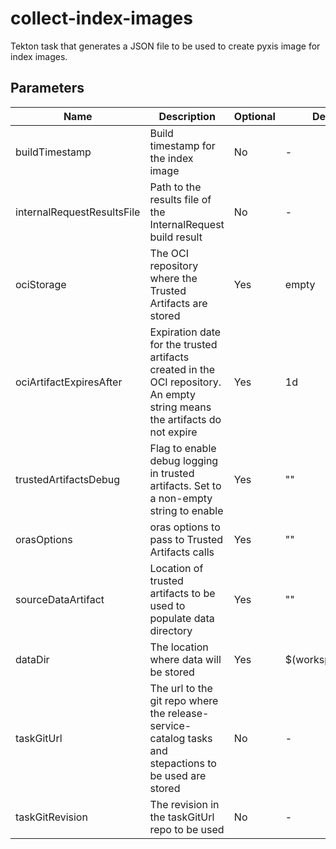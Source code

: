 # collect-index-images

Tekton task that generates a JSON file to be used to create pyxis image for index images.

## Parameters

| Name                       | Description                                                                                                                | Optional | Default value           |
|----------------------------|----------------------------------------------------------------------------------------------------------------------------|----------|-------------------------|
| buildTimestamp             | Build timestamp for the index image                                                                                        | No       | -                       |
| internalRequestResultsFile | Path to the results file of the InternalRequest build result                                                               | No       | -                       |
| ociStorage                 | The OCI repository where the Trusted Artifacts are stored                                                                  | Yes      | empty                   |
| ociArtifactExpiresAfter    | Expiration date for the trusted artifacts created in the OCI repository. An empty string means the artifacts do not expire | Yes      | 1d                      |
| trustedArtifactsDebug      | Flag to enable debug logging in trusted artifacts. Set to a non-empty string to enable                                     | Yes      | ""                      |
| orasOptions                | oras options to pass to Trusted Artifacts calls                                                                            | Yes      | ""                      |
| sourceDataArtifact         | Location of trusted artifacts to be used to populate data directory                                                        | Yes      | ""                      |
| dataDir                    | The location where data will be stored                                                                                     | Yes      | $(workspaces.data.path) |
| taskGitUrl                 | The url to the git repo where the release-service-catalog tasks and stepactions to be used are stored                      | No       | -                       |
| taskGitRevision            | The revision in the taskGitUrl repo to be used                                                                             | No       | -                       |
